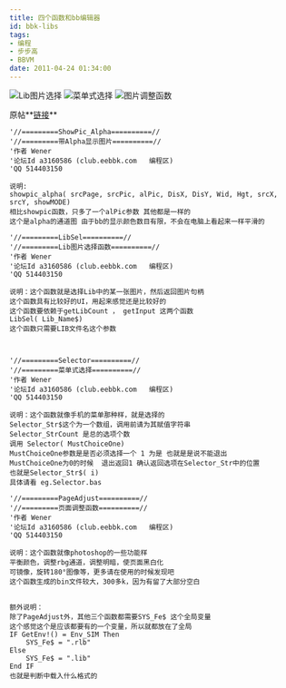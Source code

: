 ```yaml
---
title: 四个函数和bb编辑器
id: bbk-libs
tags:
- 编程
- 步步高
- BBVM
date: 2011-04-24 01:34:00
---
```


![Lib图片选择](https://github.com/wenerme/wener/blob/master/story/%E6%88%91%E9%82%A3%E4%BA%9B%E6%AD%A5%E6%AD%A5%E9%AB%98%E7%9A%84%E6%95%85%E4%BA%8B/%E5%9B%9B%E4%B8%AA%E5%87%BD%E6%95%B0/Lib%E5%9B%BE%E7%89%87%E9%80%89%E6%8B%A9.gif)
![菜单式选择](https://github.com/wenerme/wener/raw/master/story/%E6%88%91%E9%82%A3%E4%BA%9B%E6%AD%A5%E6%AD%A5%E9%AB%98%E7%9A%84%E6%95%85%E4%BA%8B/%E5%9B%9B%E4%B8%AA%E5%87%BD%E6%95%B0/%E8%8F%9C%E5%8D%95%E5%BC%8F%E9%80%89%E6%8B%A9.jpg)
![图片调整函数](https://github.com/wenerme/wener/raw/master/story/%E6%88%91%E9%82%A3%E4%BA%9B%E6%AD%A5%E6%AD%A5%E9%AB%98%E7%9A%84%E6%95%85%E4%BA%8B/%E5%9B%9B%E4%B8%AA%E5%87%BD%E6%95%B0/%E9%A1%B5%E9%9D%A2%E8%B0%83%E6%95%B4-%E5%9B%BE%E7%89%87%E7%BC%96%E8%BE%91.gif)

原帖**[链接](http://club.eebbk.com/bbkbbs/showtopic/257169/1)**

<!-- more -->

```
'//=========ShowPic_Alpha==========//
'//=========带Alpha显示图片==========//
'作者 Wener
'论坛Id a3160586 (club.eebbk.com   编程区)
'QQ 514403150

说明:
showpic_alpha( srcPage, srcPic, alPic, DisX, DisY, Wid, Hgt, srcX, srcY, showMODE)
相比showpic函数，只多了一个alPic参数 其他都是一样的
这个是alpha的通道图 由于bb的显示颜色数目有限，不会在电脑上看起来一样平滑的

'//=========LibSel==========//
'//=========Lib图片选择函数==========//
'作者 Wener
'论坛Id a3160586 (club.eebbk.com   编程区)
'QQ 514403150

说明：这个函数就是选择Lib中的某一张图片，然后返回图片句柄
这个函数具有比较好的UI，用起来感觉还是比较好的
这个函数要依赖于getLibCount ， getInput 这两个函数
LibSel( Lib_Name$)
这个函数只需要LIB文件名这个参数



'//=========Selector==========//
'//=========菜单式选择==========//
'作者 Wener
'论坛Id a3160586 (club.eebbk.com   编程区)
'QQ 514403150

说明：这个函数就像手机的菜单那种样，就是选择的
Selector_Str$这个为一个数组，调用前请为其赋值字符串
Selector_StrCount 是总的选项个数
调用 Selector( MustChoiceOne)
MustChoiceOne参数是是否必须选择一个 1 为是 也就是是说不能退出
MustChoiceOne为0的时候  退出返回1 确认返回选项在Selector_Str中的位置
也就是Selector_Str$( i)
具体请看 eg.Selector.bas

'//=========PageAdjust==========//
'//=========页面调整函数==========//
'作者 Wener
'论坛Id a3160586 (club.eebbk.com   编程区)
'QQ 514403150

说明：这个函数就像photoshop的一些功能样
平衡颜色，调整rbg通道，调整明暗，使页面黑白化
可镜像，旋转180°图像等，更多请在使用的时候发现吧
这个函数生成的bin文件较大，300多k，因为有留了大部分空白


额外说明：
除了PageAdjust外，其他三个函数都需要SYS_Fe$ 这个全局变量
这个感觉这个是应该都要有的一个变量，所以就都放在了全局
IF GetEnv!() = Env_SIM Then
	SYS_Fe$ = ".rlb"
Else
	SYS_Fe$ = ".lib"
End IF
也就是判断中载入什么格式的
```
